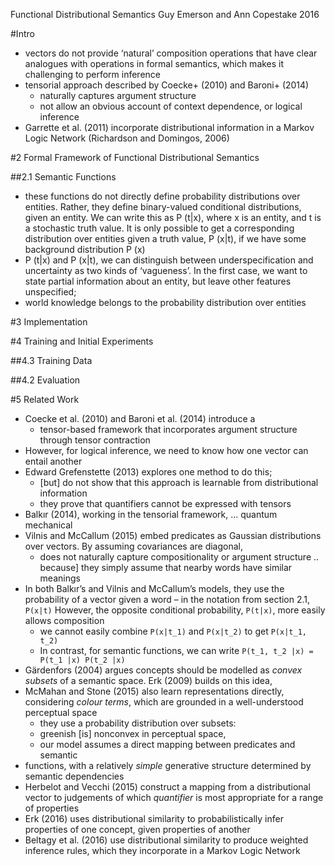 Functional Distributional Semantics
Guy Emerson and Ann Copestake
2016

#Intro

* vectors do not provide ‘natural’ composition operations
  that have clear analogues with operations in formal semantics,
  which makes it challenging to perform inference
* tensorial approach described by Coecke+ (2010) and Baroni+ (2014)
  * naturally captures argument structure
  * not allow an obvious account of context dependence, or logical inference
* Garrette et al. (2011) incorporate distributional information in a 
  Markov Logic Network (Richardson and Domingos, 2006)

#2 Formal Framework of Functional Distributional Semantics

##2.1 Semantic Functions

* these functions do not directly define probability distributions over
  entities. Rather, they define binary-valued conditional distributions,
  given an entity. We can write this as P (t|x), where x is an entity, and t is
  a stochastic truth value. It is only possible to get a corresponding
  distribution over entities given a truth value, P (x|t), if we have some
  background distribution P (x)
* P (t|x) and P (x|t), we can distinguish between underspecification and
  uncertainty as two kinds of ‘vagueness’. In the first case, we want to state
  partial information about an entity, but leave other features unspecified;
* world knowledge belongs to the probability distribution over entities

#3 Implementation

#4 Training and Initial Experiments

##4.3 Training Data

##4.2 Evaluation

#5 Related Work

* Coecke et al. (2010) and Baroni et al. (2014) introduce a
  * tensor-based framework that incorporates argument structure through tensor
    contraction
* However, for logical inference, we need to know how one vector can entail
  another
* Edward Grefenstette (2013) explores one method to do this;
  * [but] do not show that this approach is learnable from distributional
    information
  * they prove that quantifiers cannot be expressed with tensors
* Balkır (2014), working in the tensorial framework, ... quantum mechanical
* Vilnis and McCallum (2015) embed predicates as Gaussian distributions over
  vectors. By assuming covariances are diagonal,
  * does not naturally capture compositionality or argument structure ..
    because] they simply assume that nearby words have similar meanings
* In both Balkır’s and Vilnis and McCallum’s models, they use the probability
  of a vector given a word – in the notation from section 2.1, `P(x|t)`
  However, the opposite conditional probability, `P(t|x)`, more easily allows
  composition
  * we cannot easily combine `P(x|t_1)` and `P(x|t_2)` to get `P(x|t_1, t_2)`
  * In contrast, for semantic functions, we can write
    `P(t_1, t_2 |x) = P(t_1 |x) P(t_2 |x)`
* Gärdenfors (2004) argues concepts should be modelled as _convex subsets_ of a
  semantic space.  Erk (2009) builds on this idea,
* McMahan and Stone (2015) also learn representations directly, considering
  _colour terms_, which are grounded in a well-understood perceptual space
  * they use a probability distribution over subsets:
  * greenish [is] nonconvex in perceptual space,
  * our model assumes a direct mapping between predicates and semantic
* functions, with a relatively _simple_ generative structure determined by
  semantic dependencies
* Herbelot and Vecchi (2015) construct a mapping from a distributional vector
  to judgements of which _quantifier_ is most appropriate for a range of
  properties
* Erk (2016) uses distributional similarity to probabilistically infer
  properties of one concept, given properties of another
* Beltagy et al. (2016) use distributional similarity to produce weighted
  inference rules, which they incorporate in a Markov Logic Network
